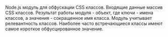 Node.js модуль для обфускации CSS классов.
Входящие данные массив CSS классов.
Результат работы модуля - объект, где ключи - имена классов, а значения - сокращенное имя класса.
Модуль учитывает релевантность классов. Наиболее часто встречающиеся классы имеют самое короткое обфусцированное значение.
